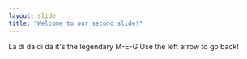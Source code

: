 ```yaml
---
layout: slide
title: "Welcome to our second slide!"
---
```

La di da di da it's the legendary M-E-G
Use the left arrow to go back!
